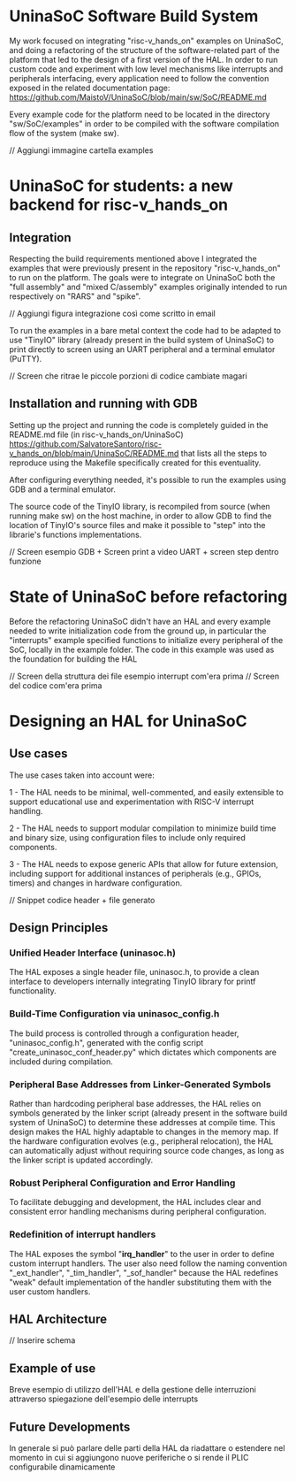 # UninaSoC Software Build System

My work focused on integrating "risc-v_hands_on" examples on UninaSoC,
and doing a refactoring of the structure of the software-related part of the platform
that led to the design of a first version of the HAL.
In order to run custom code and experiment with low level mechanisms
like interrupts and peripherals interfacing, every application need to follow
the convention exposed in the related documentation page:
https://github.com/MaistoV/UninaSoC/blob/main/sw/SoC/README.md

Every example code for the platform need to be located in the
directory "sw/SoC/examples" in order to be compiled with the
software compilation flow of the system (make sw).

// Aggiungi immagine cartella examples

# UninaSoC for students: a new backend for risc-v_hands_on

## Integration

Respecting the build requirements mentioned above I integrated the examples
that were previously present in the repository "risc-v_hands_on" to run on the platform.
The goals were to integrate on UninaSoC both the "full assembly" and "mixed C/assembly" examples 
originally intended to run respectively on "RARS" and "spike".

// Aggiungi figura integrazione così come scritto in email

To run the examples in a bare metal context the code had to be adapted to use "TinyIO" library
(already present in the build system of UninaSoC) to print directly to screen using
an UART peripheral and a terminal emulator (PuTTY).

// Screen che ritrae le piccole porzioni di codice cambiate magari

## Installation and running with GDB

Setting up the project and running the code is completely guided in the
README.md file (in risc-v_hands_on/UninaSoC)
https://github.com/SalvatoreSantoro/risc-v_hands_on/blob/main/UninaSoC/README.md
that lists all the steps to reproduce using the Makefile specifically created for 
this eventuality.

After configuring everything needed, it's possible to run the examples using
GDB and a terminal emulator.

The source code of the TinyIO library, is recompiled from source (when running make sw)
on the host machine, in order to allow GDB to find the location of TinyIO's source files
and make it possible to "step" into the librarie's functions implementations.

// Screen esempio GDB + Screen print a video UART + screen step dentro funzione


# State of UninaSoC before refactoring

Before the refactoring UninaSoC didn't have an HAL and every example needed
to write initialization code from the ground up, in particular the "interrupts"
example specified functions to initialize every peripheral of the SoC, locally
in the example folder.
The code in this example was used as the foundation for building the HAL

// Screen della struttura dei file esempio interrupt com'era prima
// Screen del codice com'era prima

# Designing an HAL for UninaSoC

## Use cases

The use cases taken into account were:

1 - The HAL needs to be minimal, well-commented, and easily extensible to support educational use and experimentation with RISC-V interrupt handling.  

2 - The HAL needs to support modular compilation to minimize build time and binary size, using configuration files to include only required components.  

3 - The HAL needs to expose generic APIs that allow for future extension, including support for additional instances of peripherals (e.g., GPIOs, timers) and changes in hardware configuration.

// Snippet codice header + file generato

## Design Principles

### Unified Header Interface (uninasoc.h)
The HAL exposes a single header file, uninasoc.h, to provide a clean interface to developers internally integrating TinyIO library for printf functionality.

### Build-Time Configuration via uninasoc_config.h
The build process is controlled through a configuration header, "uninasoc_config.h", generated with the config script
"create_uninasoc_conf_header.py" which dictates which components are included during compilation.

### Peripheral Base Addresses from Linker-Generated Symbols
Rather than hardcoding peripheral base addresses, the HAL relies on symbols generated by the linker script (already present in the software build system of UninaSoC) to determine these addresses at compile time. This design makes the HAL highly adaptable to changes in the memory map. If the hardware configuration evolves (e.g., peripheral relocation), the HAL can automatically adjust without requiring source code changes, as long as the linker script is updated accordingly.

### Robust Peripheral Configuration and Error Handling
To facilitate debugging and development, the HAL includes clear and consistent error handling mechanisms during peripheral configuration.

### Redefinition of interrupt handlers
The HAL exposes the symbol "__irq_handler__" to the user in order to define custom interrupt handlers.
The user also need follow the naming convention "_ext_handler", "_tim_handler", "_sof_handler" because
the HAL redefines "weak" default implementation of the handler substituting them with the user custom handlers.

## HAL Architecture

// Inserire schema

## Example of use

Breve esempio di utilizzo dell'HAL e della gestione delle interruzioni attraverso
spiegazione dell'esempio delle interrupts  

## Future Developments

In generale si può parlare delle parti della HAL da riadattare o estendere
nel momento in cui si aggiungono nuove periferiche o si rende il PLIC configurabile
dinamicamente  

